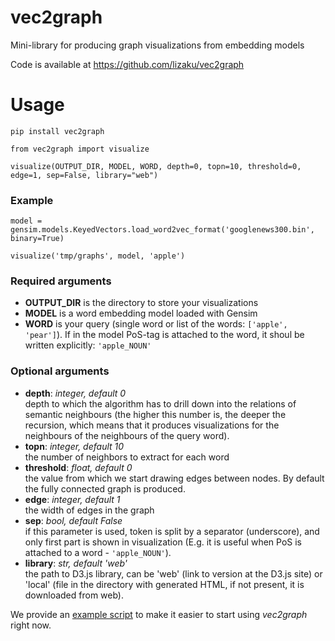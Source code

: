 # vec2graph
Mini-library for producing graph visualizations from embedding models

Code is available at https://github.com/lizaku/vec2graph

# Usage

`pip install vec2graph`

`from vec2graph import visualize`

`visualize(OUTPUT_DIR, MODEL, WORD, depth=0, topn=10, threshold=0, edge=1, sep=False, library="web")`

### Example

`model = gensim.models.KeyedVectors.load_word2vec_format('googlenews300.bin', binary=True)`

`visualize('tmp/graphs', model, 'apple')`

### Required arguments

- **OUTPUT_DIR** is the directory to store your visualizations
- **MODEL** is a word embedding model loaded with Gensim
- **WORD** is your query (single word or list of the words: `['apple', 'pear']`). If in the model PoS-tag is attached to the word, it shoul be written explicitly: `'apple_NOUN'`

### Optional arguments

- **depth**: *integer, default 0*  
      depth to which the algorithm has to drill down into the relations of semantic neighbours (the higher this number is,    the deeper the recursion, which means that it produces visualizations for the neighbours of the neighbours of the query word). 
- **topn**: *integer, default 10*  
      the number of neighbors to extract for each word
- **threshold**: *float, default 0*  
      the value from which we start drawing edges between nodes. By default the fully connected graph is produced.
- **edge**: *integer, default 1*  
      the width of edges in the graph
- **sep**: *bool, default False*  
      if this parameter is used, token is split by a separator (underscore), and only first part is shown in visualization (E.g. it is useful when PoS is attached to a word - `'apple_NOUN'`).
- **library**: *str, default 'web'*  
      the path to D3.js library, can be 'web' (link to version at the D3.js site) or 'local' (file in the directory with generated HTML, if not present, it is downloaded from web).

We provide an [example script](https://github.com/lizaku/vec2graph/blob/master/vec2graph/example_usage.py) to make it easier to start using _vec2graph_ right now.